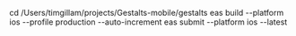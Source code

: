 cd /Users/timgillam/projects/Gestalts-mobile/gestalts
eas build --platform ios --profile production --auto-increment
eas submit --platform ios --latest
